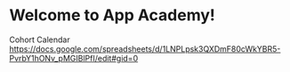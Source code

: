 # Welcome to App Academy! 

Cohort Calendar
https://docs.google.com/spreadsheets/d/1LNPLpsk3QXDmF80cWkYBR5-PvrbY1hONv_pMGIBlPfI/edit#gid=0